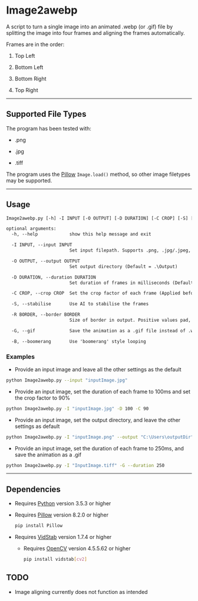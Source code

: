 # Image2awebp

A script to turn a single image into an animated .webp (or .gif) file by splitting the image into four frames and aligning the frames automatically.

Frames are in the order:

1. Top Left

2. Bottom Left

3. Bottom Right

4. Top Right

---

## Supported File Types

The program has been tested with:

- .png

- .jpg

- .tiff

The program uses the [Pillow](https://pillow.readthedocs.io/en/stable/installation.html) `Image.load()` method, so other image filetypes may be supported.

---

## Usage

```txt
Image2awebp.py [-h] -I INPUT [-O OUTPUT] [-D DURATION] [-C CROP] [-S] [-R BORDER] [-G] [-B]

optional arguments:
  -h, --help            show this help message and exit

  -I INPUT, --input INPUT
                        Set input filepath. Supports .png, .jpg/.jpeg, and .tiff

  -O OUTPUT, --output OUTPUT
                        Set output directory (Default = .\Output)

  -D DURATION, --duration DURATION
                        Set duration of frames in milliseconds (Default = 200ms)

  -C CROP, --crop CROP  Set the crop factor of each frame (Applied before stabilisation) (Default = 100 = no crop)

  -S, --stabilise       Use AI to stabilise the frames

  -R BORDER, --border BORDER
                        Size of border in output. Positive values pad, negative values crop (Default = 0)

  -G, --gif             Save the animation as a .gif file instead of .webp

  -B, --boomerang       Use 'boomerang' style looping
```

### Examples

- Provide an input image and leave all the other settings as the default

```sh
python Image2awebp.py --input "inputImage.jpg"
```

- Provide an input image, set the duration of each frame to 100ms and set the crop factor to 90%

```sh
python Image2awebp.py -I "inputImage.jpg" -D 100 -C 90
```

- Provide an input image, set the output directory, and leave the other settings as default

```sh
python Image2awebp.py -I "inputImage.png" --output "C:\Users\outputDir"
```

- Provide an input image, set the duration of each frame to 250ms, and save the animation as a .gif

```sh
python Image2awebp.py -I "InputImage.tiff" -G --duration 250
```

---

## Dependencies

- Requires [Python](https://www.python.org/) version 3.5.3 or higher

- Requires [Pillow](https://pillow.readthedocs.io/en/stable/installation.html) version 8.2.0 or higher

  ```sh
  pip install Pillow
  ```

- Requires [VidStab](https://github.com/AdamSpannbauer/python_video_stab) version 1.7.4 or higher

  - Requires [OpenCV](https://pypi.org/project/opencv-contrib-python/) version 4.5.5.62 or higher

    ```sh
    pip install vidstab[cv2]
    ```

## TODO

- Image aligning currently does not function as intended
